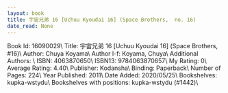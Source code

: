 ```yaml
---
layout: book
title: 宇宙兄弟 16 [Uchuu Kyoudai 16] (Space Brothers,  no. 16)
date_read: None
---
```


Book Id: 16090029\ 
Title: 宇宙兄弟 16 [Uchuu Kyoudai 16] (Space Brothers, #16)\ 
Author: Chuya Koyama\ 
Author l-f: Koyama, Chuya\ 
Additional Authors: \ 
ISBN: 4063870650\ 
ISBN13: 9784063870657\ 
My Rating: 0\ 
Average Rating: 4.40\ 
Publisher: Kodansha\ 
Binding: Paperback\ 
Number of Pages: 224\ 
Year Published: 2011\ 
Date Added: 2020/05/25\ 
Bookshelves: kupka-wstydu\ 
Bookshelves with positions: kupka-wstydu (#1442)\ 

